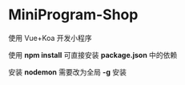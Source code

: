 # MiniProgram-Shop

使用 Vue+Koa 开发小程序

使用 **npm install** 可直接安装 **package.json** 中的依赖

安装 **nodemon** 需要改为全局 **-g** 安装

